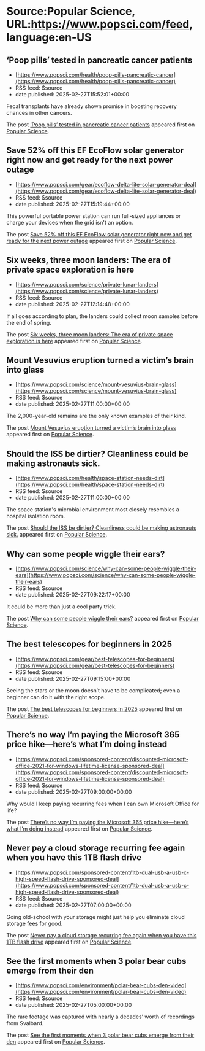 # Source:Popular Science, URL:https://www.popsci.com/feed, language:en-US

## ‘Poop pills’ tested in pancreatic cancer patients
 - [https://www.popsci.com/health/poop-pills-pancreatic-cancer](https://www.popsci.com/health/poop-pills-pancreatic-cancer)
 - RSS feed: $source
 - date published: 2025-02-27T15:52:01+00:00

<p>Fecal transplants have already shown promise in boosting recovery chances in other cancers.</p>
<p>The post <a href="https://www.popsci.com/health/poop-pills-pancreatic-cancer/">&#8216;Poop pills&#8217; tested in pancreatic cancer patients</a> appeared first on <a href="https://www.popsci.com">Popular Science</a>.</p>

## Save 52% off this EF EcoFlow solar generator right now and get ready for the next power outage
 - [https://www.popsci.com/gear/ecoflow-delta-lite-solar-generator-deal](https://www.popsci.com/gear/ecoflow-delta-lite-solar-generator-deal)
 - RSS feed: $source
 - date published: 2025-02-27T15:19:44+00:00

<p>This powerful portable power station can run full-sized appliances or charge your devices when the grid isn't an option. </p>
<p>The post <a href="https://www.popsci.com/gear/ecoflow-delta-lite-solar-generator-deal/">Save 52% off this EF EcoFlow solar generator right now and get ready for the next power outage</a> appeared first on <a href="https://www.popsci.com">Popular Science</a>.</p>

## Six weeks, three moon landers: The era of private space exploration is here
 - [https://www.popsci.com/science/private-lunar-landers](https://www.popsci.com/science/private-lunar-landers)
 - RSS feed: $source
 - date published: 2025-02-27T12:14:48+00:00

<p>If all goes according to plan, the landers could collect moon samples before the end of spring. </p>
<p>The post <a href="https://www.popsci.com/science/private-lunar-landers/">Six weeks, three moon landers: The era of private space exploration is here</a> appeared first on <a href="https://www.popsci.com">Popular Science</a>.</p>

## Mount Vesuvius eruption turned a victim’s brain into glass
 - [https://www.popsci.com/science/mount-vesuvius-brain-glass](https://www.popsci.com/science/mount-vesuvius-brain-glass)
 - RSS feed: $source
 - date published: 2025-02-27T11:00:00+00:00

<p>The 2,000-year-old remains are the only known examples of their kind.</p>
<p>The post <a href="https://www.popsci.com/science/mount-vesuvius-brain-glass/">Mount Vesuvius eruption turned a victim’s brain into glass</a> appeared first on <a href="https://www.popsci.com">Popular Science</a>.</p>

## Should the ISS be dirtier? Cleanliness could be making astronauts sick.
 - [https://www.popsci.com/health/space-station-needs-dirt](https://www.popsci.com/health/space-station-needs-dirt)
 - RSS feed: $source
 - date published: 2025-02-27T11:00:00+00:00

<p>The space station's microbial environment most closely resembles a hospital isolation room.</p>
<p>The post <a href="https://www.popsci.com/health/space-station-needs-dirt/">Should the ISS be dirtier? Cleanliness could be making astronauts sick.</a> appeared first on <a href="https://www.popsci.com">Popular Science</a>.</p>

## Why can some people wiggle their ears?
 - [https://www.popsci.com/science/why-can-some-people-wiggle-their-ears](https://www.popsci.com/science/why-can-some-people-wiggle-their-ears)
 - RSS feed: $source
 - date published: 2025-02-27T09:22:17+00:00

<p>It could be more than just a cool party trick.</p>
<p>The post <a href="https://www.popsci.com/science/why-can-some-people-wiggle-their-ears/">Why can some people wiggle their ears?</a> appeared first on <a href="https://www.popsci.com">Popular Science</a>.</p>

## The best telescopes for beginners in 2025
 - [https://www.popsci.com/gear/best-telescopes-for-beginners](https://www.popsci.com/gear/best-telescopes-for-beginners)
 - RSS feed: $source
 - date published: 2025-02-27T09:15:00+00:00

<p>Seeing the stars or the moon doesn’t have to be complicated; even a beginner can do it with the right scope.</p>
<p>The post <a href="https://www.popsci.com/gear/best-telescopes-for-beginners/">The best telescopes for beginners in 2025</a> appeared first on <a href="https://www.popsci.com">Popular Science</a>.</p>

## There’s no way I’m paying the Microsoft 365 price hike—here’s what I’m doing instead
 - [https://www.popsci.com/sponsored-content/discounted-microsoft-office-2021-for-windows-lifetime-license-sponsored-deal](https://www.popsci.com/sponsored-content/discounted-microsoft-office-2021-for-windows-lifetime-license-sponsored-deal)
 - RSS feed: $source
 - date published: 2025-02-27T09:00:00+00:00

<p>Why would I keep paying recurring fees when I can own Microsoft Office for life?</p>
<p>The post <a href="https://www.popsci.com/sponsored-content/discounted-microsoft-office-2021-for-windows-lifetime-license-sponsored-deal/">There&#8217;s no way I&#8217;m paying the Microsoft 365 price hike—here&#8217;s what I&#8217;m doing instead</a> appeared first on <a href="https://www.popsci.com">Popular Science</a>.</p>

## Never pay a cloud storage recurring fee again when you have this 1TB flash drive
 - [https://www.popsci.com/sponsored-content/1tb-dual-usb-a-usb-c-high-speed-flash-drive-sponsored-deal](https://www.popsci.com/sponsored-content/1tb-dual-usb-a-usb-c-high-speed-flash-drive-sponsored-deal)
 - RSS feed: $source
 - date published: 2025-02-27T07:00:00+00:00

<p>Going old-school with your storage might just help you eliminate cloud storage fees for good.</p>
<p>The post <a href="https://www.popsci.com/sponsored-content/1tb-dual-usb-a-usb-c-high-speed-flash-drive-sponsored-deal/">Never pay a cloud storage recurring fee again when you have this 1TB flash drive</a> appeared first on <a href="https://www.popsci.com">Popular Science</a>.</p>

## See the first moments when 3 polar bear cubs emerge from their den
 - [https://www.popsci.com/environment/polar-bear-cubs-den-video](https://www.popsci.com/environment/polar-bear-cubs-den-video)
 - RSS feed: $source
 - date published: 2025-02-27T05:00:00+00:00

<p>The rare footage was captured with nearly a decades’ worth of recordings from Svalbard.</p>
<p>The post <a href="https://www.popsci.com/environment/polar-bear-cubs-den-video/">See the first moments when 3 polar bear cubs emerge from their den</a> appeared first on <a href="https://www.popsci.com">Popular Science</a>.</p>

